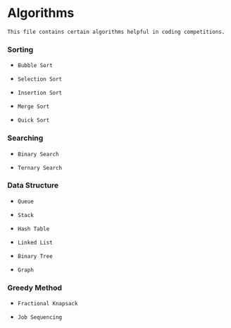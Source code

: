 # Algorithms

    This file contains certain algorithms helpful in coding competitions.

### Sorting

*     Bubble Sort
*     Selection Sort
*     Insertion Sort
*     Merge Sort
*     Quick Sort


### Searching

*     Binary Search
*     Ternary Search


### Data Structure

*     Queue
*     Stack
*     Hash Table
*     Linked List
*     Binary Tree
*     Graph


### Greedy Method

*     Fractional Knapsack
*     Job Sequencing

